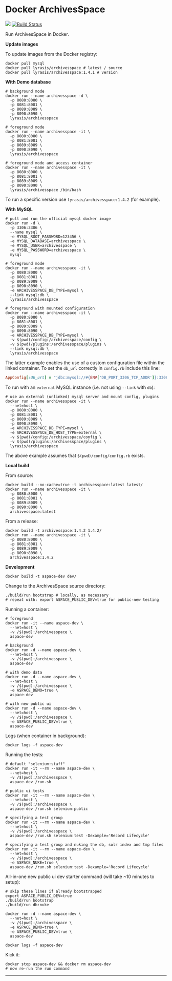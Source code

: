 Docker ArchivesSpace
====================

[![](https://badge.imagelayers.io/lyrasis/archivesspace:latest.svg)](https://imagelayers.io/?images=lyrasis/archivesspace:latest 'Get your own badge on imagelayers.io')
[![Build Status](https://travis-ci.org/lyrasis/docker-archivesspace.svg?branch=master)](https://travis-ci.org/lyrasis/docker-archivesspace)

Run ArchivesSpace in Docker.

**Update images**

To update images from the Docker registry:

```
docker pull mysql
docker pull lyrasis/archivesspace # latest / source
docker pull lyrasis/archivesspace:1.4.1 # version
```

**With Demo database**

```
# background mode
docker run --name archivesspace -d \
  -p 8080:8080 \
  -p 8081:8081 \
  -p 8089:8089 \
  -p 8090:8090 \
  lyrasis/archivesspace

# foreground mode
docker run --name archivesspace -it \
  -p 8080:8080 \
  -p 8081:8081 \
  -p 8089:8089 \
  -p 8090:8090 \
  lyrasis/archivesspace

# foreground mode and access container
docker run --name archivesspace -it \
  -p 8080:8080 \
  -p 8081:8081 \
  -p 8089:8089 \
  -p 8090:8090 \
  lyrasis/archivesspace /bin/bash
```

To run a specific version use `lyrasis/archivesspace:1.4.2` (for example).

**With MySQL**

```
# pull and run the official mysql docker image
docker run -d \
  -p 3306:3306 \
  --name mysql \
  -e MYSQL_ROOT_PASSWORD=123456 \
  -e MYSQL_DATABASE=archivesspace \
  -e MYSQL_USER=archivesspace \
  -e MYSQL_PASSWORD=archivesspace \
  mysql

# foreground mode
docker run --name archivesspace -it \
  -p 8080:8080 \
  -p 8081:8081 \
  -p 8089:8089 \
  -p 8090:8090 \
  -e ARCHIVESSPACE_DB_TYPE=mysql \
  --link mysql:db \
  lyrasis/archivesspace

# foreground with mounted configuration
docker run --name archivesspace -it \
  -p 8080:8080 \
  -p 8081:8081 \
  -p 8089:8089 \
  -p 8090:8090 \
  -e ARCHIVESSPACE_DB_TYPE=mysql \
  -v $(pwd)/config:/archivesspace/config \
  -v $(pwd)/plugins:/archivesspace/plugins \
  --link mysql:db \
  lyrasis/archivesspace
```

The latter example enables the use of a custom configuration file within the linked container. To set the `db_url` correctly in `config.rb` include this line:

```ruby
AppConfig[:db_url] = "jdbc:mysql://#{ENV['DB_PORT_3306_TCP_ADDR']}:3306/#{ENV['ARCHIVESSPACE_DB_NAME']}?user=#{ENV['ARCHIVESSPACE_DB_USER']}&password=#{ENV['ARCHIVESSPACE_DB_PASS']}&useUnicode=true&characterEncoding=UTF-8"
```

To run with an `external` MySQL instance (i.e. not using `--link` with `db`):

```
# use an external (unlinked) mysql server and mount config, plugins
docker run --name archivesspace -it \
  --net=host \
  -p 8080:8080 \
  -p 8081:8081 \
  -p 8089:8089 \
  -p 8090:8090 \
  -e ARCHIVESSPACE_DB_TYPE=mysql \
  -e ARCHIVESSPACE_DB_HOST_TYPE=external \
  -v $(pwd)/config:/archivesspace/config \
  -v $(pwd)/plugins:/archivesspace/plugins \
  lyrasis/archivesspace
```

The above example assumes that `$(pwd)/config/config.rb` exists.

**Local build**

From source:

```
docker build --no-cache=true -t archivesspace:latest latest/
docker run --name archivesspace -it \
  -p 8080:8080 \
  -p 8081:8081 \
  -p 8089:8089 \
  -p 8090:8090 \
  archivesspace:latest
```

From a release:

```
docker build -t archivesspace:1.4.2 1.4.2/
docker run --name archivesspace -it \
  -p 8080:8080 \
  -p 8081:8081 \
  -p 8089:8089 \
  -p 8090:8090 \
  archivesspace:1.4.2
```

**Development**

```
docker build -t aspace-dev dev/
```

Change to the ArchivesSpace source directory:

```
./build/run bootstrap # locally, as necessary
# repeat with: export ASPACE_PUBLIC_DEV=true for public-new testing
```

Running a container:

```
# foreground
docker run -it --name aspace-dev \
  --net=host \
  -v /$(pwd):/archivesspace \
  aspace-dev

# background
docker run -d --name aspace-dev \
  --net=host \
  -v /$(pwd):/archivesspace \
  aspace-dev

# with demo data
docker run -d --name aspace-dev \
  --net=host \
  -v /$(pwd):/archivesspace \
  -e ASPACE_DEMO=true \
  aspace-dev

# with new public ui
docker run -d --name aspace-dev \
  --net=host \
  -v /$(pwd):/archivesspace \
  -e ASPACE_PUBLIC_DEV=true \
  aspace-dev
```

Logs (when container in background):

```
docker logs -f aspace-dev
```

Running the tests:

```
# default "selenium:staff"
docker run -it --rm --name aspace-dev \
  --net=host \
  -v /$(pwd):/archivesspace \
  aspace-dev /run.sh

# public ui tests
docker run -it --rm --name aspace-dev \
  --net=host \
  -v /$(pwd):/archivesspace \
  aspace-dev /run.sh selenium:public

# specifying a test group
docker run -it --rm --name aspace-dev \
  --net=host \
  -v /$(pwd):/archivesspace \
  aspace-dev /run.sh selenium:test -Dexample='Record Lifecycle'

# specifying a test group and nuking the db, solr index and tmp files
docker run -it --rm --name aspace-dev \
  --net=host \
  -v /$(pwd):/archivesspace \
  -e ASPACE_NUKE=true \
  aspace-dev /run.sh selenium:test -Dexample='Record Lifecycle'
```

All-in-one new public ui dev starter command (will take ~10 minutes to setup):

```
# skip these lines if already bootstrapped
export ASPACE_PUBLIC_DEV=true
./build/run bootstrap
./build/run db:nuke

docker run -d --name aspace-dev \
  --net=host \
  -v /$(pwd):/archivesspace \
  -e ASPACE_DEMO=true \
  -e ASPACE_PUBLIC_DEV=true \
  aspace-dev

docker logs -f aspace-dev
```

Kick it:

```
docker stop aspace-dev && docker rm aspace-dev
# now re-run the run command
```

---
